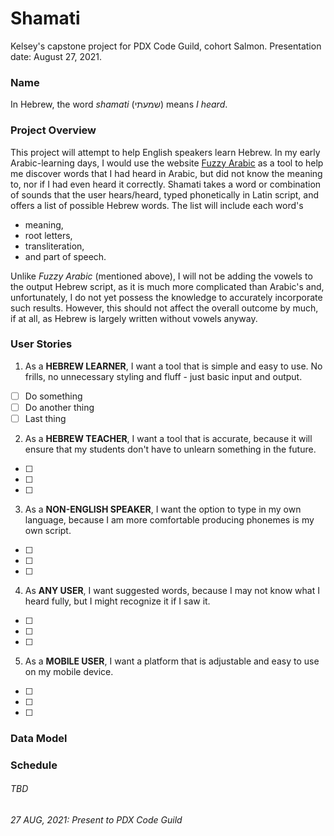 # Shamati
Kelsey's capstone project for PDX Code Guild, cohort Salmon. Presentation date: August 27, 2021.

### Name
In Hebrew, the word *shamati* (שמעתי) means *I heard*.

### Project Overview
This project will attempt to help English speakers learn Hebrew. In my early Arabic-learning days, I would use the website [Fuzzy Arabic](http://fuzzyarabic.herokuapp.com/) as a tool to help me discover words that I had heard in Arabic, but did not know the meaning to, nor if I had even heard it correctly. Shamati takes a word or combination of sounds that the user hears/heard, typed phonetically in Latin script, and offers a list of possible Hebrew words. The list will include each word's 

* meaning, 
* root letters, 
* transliteration, 
* and part of speech.

Unlike *Fuzzy Arabic* (mentioned above), I will not be adding the vowels to the output Hebrew script, as it is much more complicated than Arabic's and, unfortunately, I do not yet possess the knowledge to accurately incorporate such results. However, this should not affect the overall outcome by much, if at all, as Hebrew is largely written without vowels anyway.

### User Stories
1. As a **HEBREW LEARNER**, I want a tool that is simple and easy to use. No frills, no unnecessary styling and fluff - just basic input and output.
- [ ] Do something
- [ ] Do another thing
- [ ] Last thing
2. As a **HEBREW TEACHER**, I want a tool that is accurate, because it will ensure that my students don't have to unlearn something in the future.
- [ ]
- [ ]
- [ ]
3. As a **NON-ENGLISH SPEAKER**, I want the option to type in my own language, because I am more comfortable producing phonemes is my own script. 
- [ ]
- [ ]
- [ ]
4. As **ANY USER**, I want suggested words, because I may not know what I heard fully, but I might recognize it if I saw it.
- [ ]
- [ ]
- [ ]
5. As a **MOBILE USER**, I want a platform that is adjustable and easy to use on my mobile device. 
- [ ]
- [ ]
- [ ]

### Data Model

### Schedule
###### TBD
###### 27 AUG, 2021: Present to PDX Code Guild
